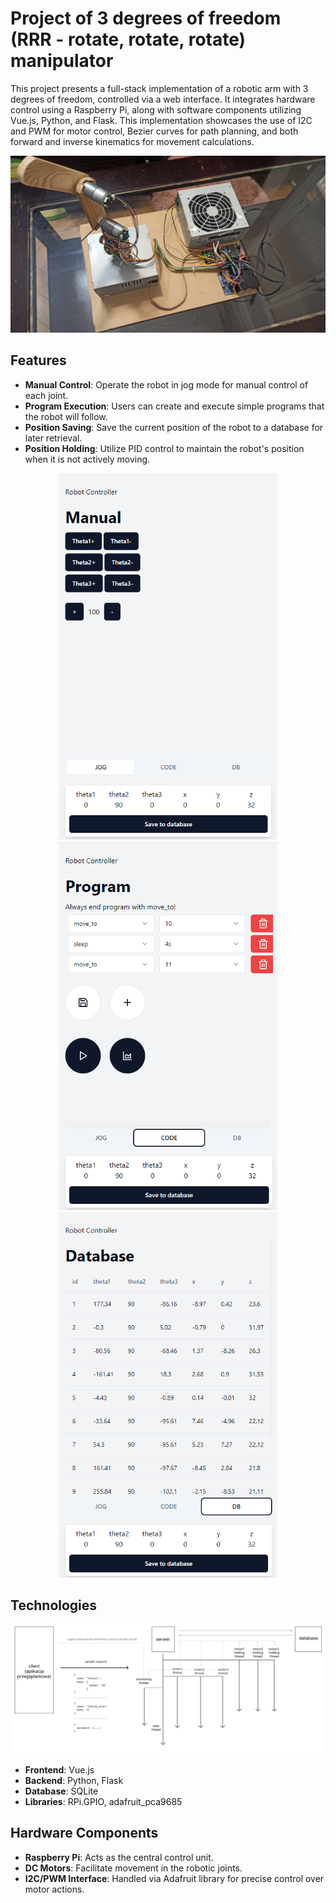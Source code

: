 # Project of 3 degrees of freedom (RRR - rotate, rotate, rotate) manipulator

This project presents a full-stack implementation of a robotic arm with 3 degrees of freedom, controlled via a web interface. It integrates hardware control using a Raspberry Pi, along with software components utilizing Vue.js, Python, and Flask. This implementation showcases the use of I2C and PWM for motor control, Bezier curves for path planning, and both forward and inverse kinematics for movement calculations.

![img1](example/5.jpg)

## Features

- **Manual Control**: Operate the robot in jog mode for manual control of each joint.
- **Program Execution**: Users can create and execute simple programs that the robot will follow.
- **Position Saving**: Save the current position of the robot to a database for later retrieval.
- **Position Holding**: Utilize PID control to maintain the robot's position when it is not actively moving.

<p align="center">
  <img src="example/1.png" width="350">
  <img src="example/2.png" width="350">
  <img src="example/3.png" width="350">
</p>

## Technologies

![img1](example/4.png)

- **Frontend**: Vue.js
- **Backend**: Python, Flask
- **Database**: SQLite
- **Libraries**: RPi.GPIO, adafruit_pca9685

## Hardware Components

- **Raspberry Pi**: Acts as the central control unit.
- **DC Motors**: Facilitate movement in the robotic joints.
- **I2C/PWM Interface**: Handled via Adafruit library for precise control over motor actions.
